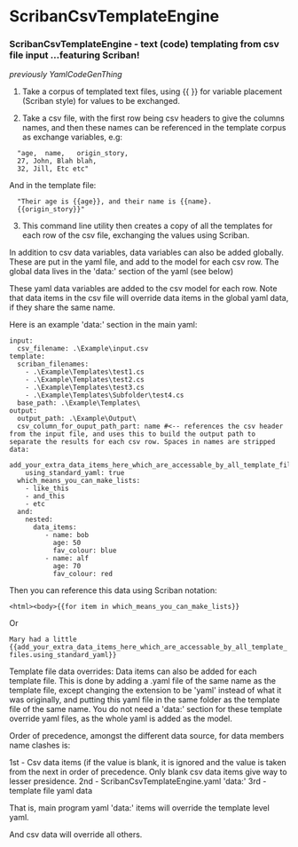 # ScribanCsvTemplateEngine
### ScribanCsvTemplateEngine - text (code) templating from csv file input ...featuring Scriban!
_previously YamlCodeGenThing_

1) Take a corpus of templated text files, using {{ }} for variable placement (Scriban style) for values to be exchanged.

2) Take a csv file, with the first row being csv headers to give the columns names, and then these names can be referenced in the template corpus as exchange variables, e.g: 
```
  "age,  name,   origin_story,
  27, John, Blah blah,
  32, Jill, Etc etc"
```
And in the template file:
```
  "Their age is {{age}}, and their name is {{name}.
  {{origin_story}}"
```     
3) This command line utility then creates a copy of all the templates for each row of the csv file, exchanging the values using Scriban.


In addition to csv data variables, data variables can also be added globally. These are put in the yaml file, and add to the model for each csv row.
The global data lives in the 'data:' section of the yaml (see below)

These yaml data variables are added to the csv model for each row. Note that data items in the csv file will override data items in the global yaml data, if they share the same name. 

Here is an example 'data:' section in the main yaml:

```#Example program yaml
input:
  csv_filename: .\Example\input.csv
template:
  scriban_filenames:
    - .\Example\Templates\test1.cs
    - .\Example\Templates\test2.cs
    - .\Example\Templates\test3.cs
    - .\Example\Templates\Subfolder\test4.cs
  base_path: .\Example\Templates\
output:
  output_path: .\Example\Output\
  csv_column_for_ouput_path_part: name #<-- references the csv header from the input file, and uses this to build the output path to separate the results for each csv row. Spaces in names are stripped
data:
  add_your_extra_data_items_here_which_are_accessable_by_all_template_files:
    using_standard_yaml: true
  which_means_you_can_make_lists:
    - like_this
    - and_this
    - etc
  and:
    nested:
      data_items:
         - name: bob
           age: 50
           fav_colour: blue
         - name: alf
           age: 70
           fav_colour: red
```
    

Then you can reference this data using Scriban notation: 

  `<html><body>{{for item in which_means_you_can_make_lists}}`
  
Or

  `Mary had a little {{add_your_extra_data_items_here_which_are_accessable_by_all_template_files.using_standard_yaml}}`

Template file data overrides:
Data items can also be added for each template file. This is done by adding a .yaml file of the same name as the template file, except changing the extension to be 'yaml' instead of what it was originally, and putting this yaml file in the same folder as the template file of the same name. You do not need a 'data:' section for these template override yaml files, as the whole yaml is added as the model. 

Order of precedence, amongst the different data source, for data members name clashes is:

1st - Csv data items   (if the value is blank, it is ignored and the value is taken from the next in order of precedence. Only blank csv data items give way to lesser presidence.
2nd - ScribanCsvTemplateEngine.yaml 'data:'
3rd - template file yaml data

That is, main program yaml 'data:' items will override the template level yaml.

And csv data will override all others.

